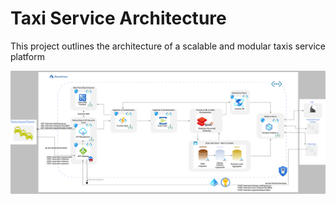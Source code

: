 # Taxi Service Architecture

This project outlines the architecture of a scalable and modular taxis service platform

![Archtecture Diagram](docs/taxi_arq.png)

